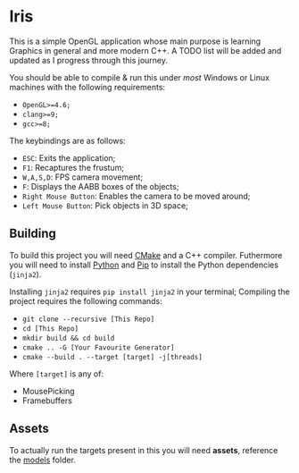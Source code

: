 # Iris
This is a simple OpenGL application whose main purpose is learning Graphics in general and more modern C++. A TODO list will be added and updated as I progress through this journey.

You should be able to compile & run this under *most* Windows or Linux machines with the following requirements:
- `OpenGL>=4.6;`
- `clang>=9;`
- `gcc>=8;`

The keybindings are as follows:
- `ESC`: Exits the application;
- `F1`: Recaptures the frustum;
- `W,A,S,D`: FPS camera movement;
- `F`: Displays the AABB boxes of the objects;
- `Right Mouse Button`: Enables the camera to be moved around;
- `Left Mouse Button`: Pick objects in 3D space;

## Building
To build this project you will need [CMake](https://cmake.org/) and a C++ compiler. Futhermore you will need to install
[Python](https://www.python.org/) and [Pip](https://pypi.org/project/pip/) to install the Python dependencies (`jinja2`).

Installing `jinja2` requires `pip install jinja2` in your terminal;
Compiling the project requires the following commands:
- `git clone --recursive [This Repo]`
- `cd [This Repo]`
- `mkdir build && cd build`
- `cmake .. -G [Your Favourite Generator]`
- `cmake --build . --target [target] -j[threads]`

Where `[target]` is any of:
- MousePicking
- Framebuffers

## Assets
To actually run the targets present in this you will need **assets**, reference the [models](models) folder.
